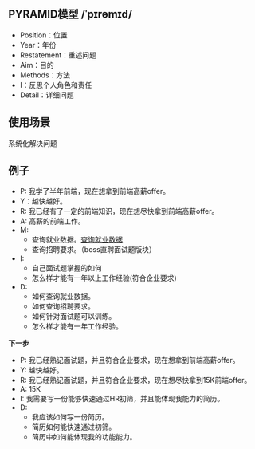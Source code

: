 ## PYRAMID模型 /ˈpɪrəmɪd/
- Position：位置
- Year：年份
- Restatement：重述问题
- Aim：目的
- Methods：方法
- I：反思个人角色和责任
- Detail：详细问题

## 使用场景
系统化解决问题

## 例子
- P: 我学了半年前端，现在想拿到前端高薪offer。
- Y：越快越好。
- R: 我已经有了一定的前端知识，现在想尽快拿到前端高薪offer。
- A: 高薪的前端工作。
- M: 
  - 查询就业数据。[查询就业数据](https://www.jobui.com/salary/beijing-qianduankaifa/)
  - 查询招聘要求。（boss直聘面试题版块）
- I: 
  - 自己面试题掌握的如何
  - 怎么样才能有一年以上工作经验(符合企业要求)
- D:
  - 如何查询就业数据。
  - 如何查询招聘要求。
  - 如何针对面试题可以训练。
  - 怎么样才能有一年工作经验。

**下一步**
- P: 我已经熟记面试题，并且符合企业要求，现在想拿到前端高薪offer。
- Y: 越快越好。
- R: 我已经熟记面试题，并且符合企业要求，现在想尽快拿到15K前端offer。
- A: 15K
- I: 我需要写一份能够快速通过HR初筛，并且能体现我能力的简历。
- D:
  - 我应该如何写一份简历。
  - 简历如何能快速通过初筛。
  - 简历中如何能体现我的功能能力。
